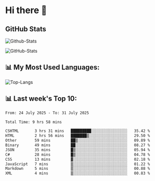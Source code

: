 # Hi there 👋

## GitHub Stats
![Github-Stats](https://github-readme-stats-sigma-five.vercel.app/api?username=ltorson&show_icons=true&theme=radical&count_private=true&show=reviews,discussions_started,discussions_answered,prs_merged,prs_merged_percentage)

![GitHub-Stats](https://github-readme-stats.vercel.app/api/wakatime?username=LeeTorson&theme=synthwave&size_weight=0.5&count_weight=0.5&title_color=36F9F6&langs_count=10&count_private=true)

## 📊 My Most Used Languages:
![Top-Langs](https://github-readme-stats-sigma-five.vercel.app/api/top-langs/?username=LTorson&layout=compact&langs_count=10)


## 📊 Last week's Top 10:
<!--START_SECTION:waka-->

```txt
From: 24 July 2025 - To: 31 July 2025

Total Time: 9 hrs 58 mins

CSHTML       3 hrs 31 mins   █████████░░░░░░░░░░░░░░░░   35.42 %
HTML         2 hrs 56 mins   ███████▒░░░░░░░░░░░░░░░░░   29.50 %
Other        59 mins         ██▒░░░░░░░░░░░░░░░░░░░░░░   09.89 %
Binary       49 mins         ██░░░░░░░░░░░░░░░░░░░░░░░   08.27 %
JSON         35 mins         █▒░░░░░░░░░░░░░░░░░░░░░░░   05.94 %
C#           28 mins         █▒░░░░░░░░░░░░░░░░░░░░░░░   04.78 %
CSS          13 mins         ▓░░░░░░░░░░░░░░░░░░░░░░░░   02.18 %
JavaScript   7 mins          ▒░░░░░░░░░░░░░░░░░░░░░░░░   01.22 %
Markdown     5 mins          ▒░░░░░░░░░░░░░░░░░░░░░░░░   00.88 %
XML          4 mins          ▒░░░░░░░░░░░░░░░░░░░░░░░░   00.83 %
```

<!--END_SECTION:waka-->
